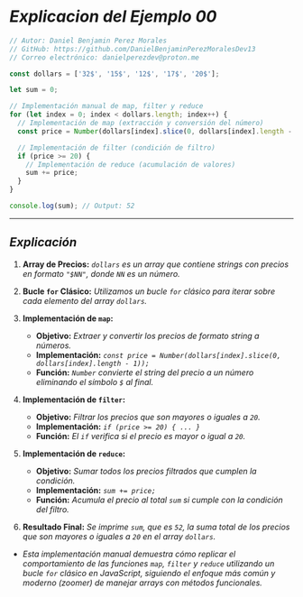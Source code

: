 <!-- Autor: Daniel Benjamin Perez Morales -->
<!-- GitHub: https://github.com/DanielBenjaminPerezMoralesDev13 -->
<!-- Gitlab: https://gitlab.com/DanielBenjaminPerezMoralesDev13 -->
<!-- Correo electrónico: danielperezdev@proton.me -->

# ***Explicacion del Ejemplo 00***

```javascript
// Autor: Daniel Benjamin Perez Morales
// GitHub: https://github.com/DanielBenjaminPerezMoralesDev13
// Correo electrónico: danielperezdev@proton.me

const dollars = ['32$', '15$', '12$', '17$', '20$'];

let sum = 0;

// Implementación manual de map, filter y reduce
for (let index = 0; index < dollars.length; index++) {
  // Implementación de map (extracción y conversión del número)
  const price = Number(dollars[index].slice(0, dollars[index].length - 1));

  // Implementación de filter (condición de filtro)
  if (price >= 20) {
    // Implementación de reduce (acumulación de valores)
    sum += price;
  }
}

console.log(sum); // Output: 52
```

---

## ***Explicación***

1. **Array de Precios:** *`dollars` es un array que contiene strings con precios en formato `"$NN"`, donde `NN` es un número.*

2. **Bucle `for` Clásico:** *Utilizamos un bucle `for` clásico para iterar sobre cada elemento del array `dollars`.*

3. **Implementación de `map`:**
   - **Objetivo:** *Extraer y convertir los precios de formato string a números.*
   - **Implementación:** *`const price = Number(dollars[index].slice(0, dollars[index].length - 1));`*
   - **Función:** *`Number` convierte el string del precio a un número eliminando el símbolo `$` al final.*

4. **Implementación de `filter`:**
   - **Objetivo:** *Filtrar los precios que son mayores o iguales a `20`.*
   - **Implementación:** *`if (price >= 20) { ... }`*
   - **Función:** *El `if` verifica si el precio es mayor o igual a `20`.*

5. **Implementación de `reduce`:**
   - **Objetivo:** *Sumar todos los precios filtrados que cumplen la condición.*
   - **Implementación:** *`sum += price;`*
   - **Función:** *Acumula el precio al total `sum` si cumple con la condición del filtro.*

6. **Resultado Final:** *Se imprime `sum`, que es `52`, la suma total de los precios que son mayores o iguales a `20` en el array `dollars`.*

- *Esta implementación manual demuestra cómo replicar el comportamiento de las funciones `map`, `filter` y `reduce` utilizando un bucle `for` clásico en JavaScript, siguiendo el enfoque más común y moderno (zoomer) de manejar arrays con métodos funcionales.*
